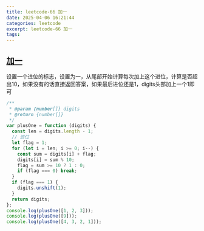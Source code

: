 ```yaml
---
title: leetcode-66 加一
date: 2025-04-06 16:21:44
categories: leetcode
excerpt: leetcode-66 加一
tags:
---
```


## [加一](https://leetcode.cn/problems/plus-one/description/)

设置一个进位的标志，设置为一，从尾部开始计算每次加上这个进位，计算是否超出10，如果没有的话直接返回答案，如果最后进位还是1，digits头部加上一个1即可

```js
/**
 * @param {number[]} digits
 * @return {number[]}
 */
var plusOne = function (digits) {
  const len = digits.length - 1;
  // 进位
  let flag = 1;
  for (let i = len; i >= 0; i--) {
    const sum = digits[i] + flag;
    digits[i] = sum % 10;
    flag = sum >= 10 ? 1 : 0;
    if (flag === 0) break;
  }
  if (flag === 1) {
    digits.unshift(1);
  }
  return digits;
};
console.log(plusOne([1, 2, 3]));
console.log(plusOne([9]));
console.log(plusOne([4, 3, 2, 1]));
```
